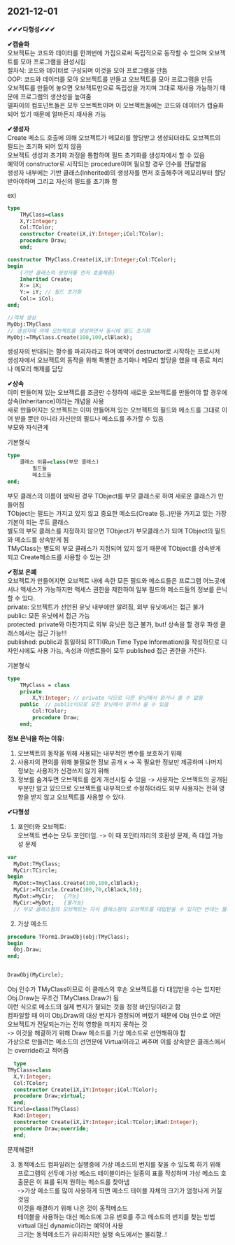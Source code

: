 2021-12-01
------------------------------

**✔✔✔다형성✔✔✔**  

**✔캡슐화**  
오브젝트는 코드와 데이터를 한꺼번에 가짐으로써 독립적으로 동작할 수 있으며 오브젝트를 모아 프로그램을 완성시킴  
절차식: 코드와 데이터로 구성되며 이것을 모아 프로그램을 만듬  
OOP: 코드와 데이터를 모아 오브젝트를 만들고 오브젝트를 모아 프로그램을 만듬  
오브젝트를 만들어 놓으면 오브젝트만으로 독립성을 가지며 그대로 재사용 가능하기 때문에 프로그램의 생산성을 높여줌  
델파이의 컴포넌트들은 모두 오브젝트이며 이 오브젝트들에는 코드와 데이터가 캡슐화되어 있기 때문에 얼마든지 재사용 가능  

__✔생성자__  
Create 메소드 호출에 의해 오브젝트가 메모리를 할당받고 생성되더라도 오브젝트의 필드는 초기화 되어 있지 않음  
오브젝트 생성과 초기화 과정을 통합하여 필드 초기화를 생성자에서 할 수 있음  
예약어 constructor로 시작되는 procedure이며 필요할 경우 인수를 전달받음  
생성자 내부에는 기반 클래스(Inherited)의 생성자를 먼저 호출해주어 메모리부터 할당 받아야하며 그리고 자신의 필드를 초기화 함  

ex)  
```Pascal
type
	TMyClass=class
	X,Y:Integer;
	Col:TColor;
	constructor Create(iX,iY:Integer;iCol:TColor);
	procedure Draw;
	end;

constructor TMyClass.Create(iX,iY:Integer;Col:TColor);
begin
	{기반 클래스의 생성자를 먼저 호출해줌}
	Inherited Create;
	X:= iX;
	Y:= iY; // 필드 초기화
	Col:= iCol;
end;

//객체 생성
MyObj:TMyClass
// 생성자에 의해 오브젝트를 생성하면서 동시에 필드 초기화  
MyObj:=TMyClass.Create(100,100,clBlack); 
```

생성자의 반대되는 함수를 파괴자라고 하며 예약어 destructor로 시작하는 프로시저  
생성자에서 오브젝트의 동작을 위해 특별한 초기화나 메모리 할당을 했을 때 종료 처리나 메모리 해제를 담당  

__✔상속__  
이미 만들어져 있는 오브젝트를 조금만 수정하여 새로운 오브젝트를 만들어야 할 경우에 상속(Inheritance)이라는 개념을 사용  
새로 만들어지는 오브젝트는 이미 만들어져 있는 오브젝트의 필드와 메소드를 그대로 이어 받을 뿐만 아니라 자신만의 필드나 메소드를 추가할 수 있음  
부모와 자식관계  

기본형식
```Pascal
type
	클래스 이름=class(부모 클래스)
		필드들
		메소드들
end;
```
부모 클래스의 이름이 생략된 경우 TObject를 부모 클래스로 하여 새로운 클래스가 만들어짐    
TObject는 필드는 가지고 있지 않고 중요한 메소드(Create 등..)만을 가지고 있는 가장 기본이 되는 루트 클래스  
별도의 부모 클래스를 지정하지 않으면 TObject가 부모클래스가 되며 TObject의 필드와 메소드를 상속받게 됨  
TMyClass는 별도의 부모 클래스가 지정되어 있지 않기 때문에 TObject를 상속받게 되고 Create메소드를 사용할 수 있는 것!  

__✔정보 은폐__  
오브젝트가 만들어지면 오브젝트 내에 속한 모든 필드와 메소드들은 프로그램 어느곳에서나 액세스가 가능하지만 액세스 권한을 제한하여 일부 필드와 메소드들의 정보를 은닉할 수 있다.  
private: 오브젝트가 선언된 유닛 내부에만 알려짐, 외부 유닛에서는 접근 불가  
public: 모든 유닛에서 접근 가능  
protected: private와 마찬가지로 외부 유닛은 접근 불가, but! 상속을 할 경우 파생 클래스에서는 접근 가능!!!  
published: public과 동일하되 RTTI(Run Time Type Information)을 작성하므로 디자인시에도 사용 가능, 속성과 이벤트들이 모두 published 접근 권한을 가진다.  

기본형식
```Pascal
type
	TMyClass = class
	private
		X,Y:Integer; // private 이므로 다른 유닛에서 읽거나 쓸 수 없음
	public  // public이므로 모든 유닛에서 읽거나 쓸 수 있음
		Col:TColor;
		procedure Draw;
	end;  
```

 __정보 은닉을 하는 이유:__  
 
 1. 오브젝트의 동작을 위해 사용되는 내부적인 변수를 보호하기 위해  
 2. 사용자의 편의를 위해 불필요한 정보 공개 x -> 꼭 필요한 정보만 제공하며 나머지 정보는 사용자가 신경쓰지 않기 위해  
 3. 정보를 숨겨두면 오브젝트를 쉽게 개선시킬 수 있음 -> 사용자는 오브젝트의 공개된 부분만 알고 있으므로 오브젝트를 내부적으로 수정하더라도 외부 사용자는 전혀 영향을 받지 않고 오브젝트를 사용할 수 있다.  
 
__✔다형성__  
1. 포인터와 오브젝트:  
오브젝트 변수는 모두 포인터임. -> 이 때 포인터끼리의 호환성 문제, 즉 대입 가능성 문제  
```Pascal
var
  MyDot:TMyClass;
  MyCir:TCircle;
begin
  MyDot:=TmyClass.Create(100,100,clBlack);
  MyCir:=TCircle.Create(100,70,clBlack,50);
  MyDot:=MyCir;   {가능}
  MyCir:=MyDot;   {불가능}
  // 부모 클래스형의 오브젝트는 자식 클래스형의 오브젝트를 대입받을 수 있지만 반대는 불가능!!!
```

2. 가상 메소드
```Pascal
procedure TForm1.DrawObj(obj:TMyClass);
begin
  Obj.Draw;
end;


DrawObj(MyCircle);
```
Obj 인수가 TMyClass이므로 이 클래스의 후손 오브젝트를 다 대입받을 수는 있지만 Obj.Draw는 무조건 TMyClass.Draw가 됨  
이런 식으로 메소드의 실제 번지가 졀되는 것을 정정 바인딩이라고 함  
컴파일할 때 이미 Obj.Draw의 대상 번지가 결정되어 버렸기 때문에 Obj 인수로 어떤 오브젝트가 전달되는가는 전혀 영향을 미치지 못하는 것  
-> 이것을 해결하기 위해 Draw 메소드를 가상 메소드로 선언해줘야 함  
가상으로 만들려는 메소드의 선언문에 Virtual이라고 써주며 이를 상속받은 클래스에서는 override라고 적어줌

```Pascal
  type
TMyClass=class
  X,Y:Integer;
  Col:TColor;
  constructor Create(iX,iY:Integer;iCol:TColor);
  procedure Draw;virtual;
  end;
TCircle=class(TMyClass)
  Rad:Integer;
  constructor Create(iX,iY:Integer;iCol:TColor;iRad:Integer);
  procedure Draw;override;
  end;
```
문제해결!!

3. 동적메소드 
컴파일러는 실행중에 가상 메소드의 번지를 찾을 수 있도록 하기 위해 프로그램의 선두에 가상 메소드 테이블이라는 일종의 표를 작성하며 가상 메소드 호출문은 이 표를 뒤져 원하는 메소드를 찾아냄  
->가상 메소드를 많이 사용하게 되면 메소드 테이블 자체의 크기가 엄청나게 커질 것임  
이것을 해결하기 위해 나온 것이 동적메소드  
테이블을 사용하는 대신 메소드에 고유 번호를 주고 메소드의 번지를 찾는 방법  
virtual 대신 dynamic이라는 예약어 사용  
크기는 동적메소드가 유리하지만 실행 속도에서는 불리함..!

